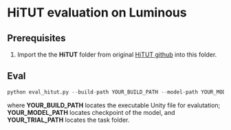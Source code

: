 # HiTUT evaluation on Luminous

## Prerequisites

1. Import the the **HiTUT** folder from original [HiTUT github](https://github.com/594zyc/HiTUT) into this folder.

## Eval

```Python
python eval_hitut.py --build-path YOUR_BUILD_PATH --model-path YOUR_MODEL_PATH --trial-path YOUR_TRIAL_PATH 
```
where **YOUR_BUILD_PATH** locates the executable Unity file for evalutation; **YOUR_MODEL_PATH** locates checkpoint of the model, and **YOUR_TRIAL_PATH** locates the task folder.